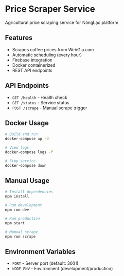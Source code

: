 # Price Scraper Service

Agricultural price scraping service for NôngLạc platform.

## Features

- Scrapes coffee prices from WebGia.com
- Automatic scheduling (every hour)
- Firebase integration
- Docker containerized
- REST API endpoints

## API Endpoints

- `GET /health` - Health check
- `GET /status` - Service status
- `POST /scrape` - Manual scrape trigger

## Docker Usage

```bash
# Build and run
docker-compose up -d

# View logs
docker-compose logs -f

# Stop service
docker-compose down
```

## Manual Usage

```bash
# Install dependencies
npm install

# Run development
npm run dev

# Run production
npm start

# Manual scrape
npm run scrape
```

## Environment Variables

- `PORT` - Server port (default: 3001)
- `NODE_ENV` - Environment (development/production)